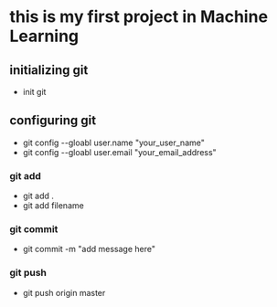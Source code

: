 # this is my first project in Machine Learning


## initializing git

* init git


## configuring git

* git config --gloabl user.name "your_user_name"
* git config --gloabl user.email "your_email_address"


### git add 

* git add . 
* git add filename

### git commit

* git commit -m "add message here"

### git push 

* git push origin master


